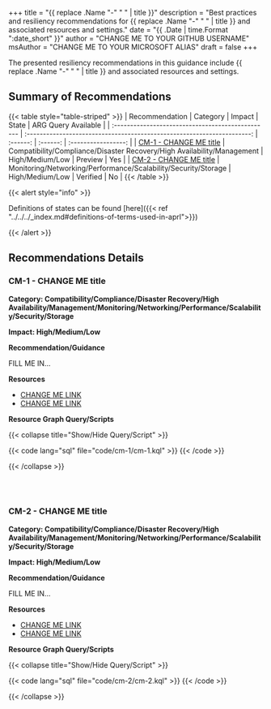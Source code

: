 +++
title = "{{ replace .Name "-" " " | title }}"
description = "Best practices and resiliency recommendations for {{ replace .Name "-" " " | title }} and associated resources and settings."
date = "{{ .Date | time.Format ":date_short" }}"
author = "CHANGE ME TO YOUR GITHUB USERNAME"
msAuthor = "CHANGE ME TO YOUR MICROSOFT ALIAS"
draft = false
+++

The presented resiliency recommendations in this guidance include {{ replace .Name "-" " " | title }} and associated resources and settings.

## Summary of Recommendations

{{< table style="table-striped" >}}
| Recommendation                                    |  Category                                                               |  Impact         |  State   | ARG Query Available |
| :------------------------------------------------ | :---------------------------------------------------------------------: | :------:        | :------: | :-----------------: |
| [CM-1 - CHANGE ME title](#cm-1---change-me-title) | Compatibility/Compliance/Disaster Recovery/High Availability/Management | High/Medium/Low | Preview  |         Yes         |
| [CM-2 - CHANGE ME title](#cm-2---change-me-title) | Monitoring/Networking/Performance/Scalability/Security/Storage          | High/Medium/Low | Verified |         No          |
{{< /table >}}

{{< alert style="info" >}}

Definitions of states can be found [here]({{< ref "../../../_index.md#definitions-of-terms-used-in-aprl">}})

{{< /alert >}}

## Recommendations Details

### CM-1 - CHANGE ME title

**Category: Compatibility/Compliance/Disaster Recovery/High Availability/Management/Monitoring/Networking/Performance/Scalability/Security/Storage**

**Impact: High/Medium/Low**

**Recommendation/Guidance**

FILL ME IN...

**Resources**

- [CHANGE ME LINK](https://aka.ms)
- [CHANGE ME LINK](https://aka.ms)

**Resource Graph Query/Scripts**

{{< collapse title="Show/Hide Query/Script" >}}

{{< code lang="sql" file="code/cm-1/cm-1.kql" >}} {{< /code >}}

{{< /collapse >}}

<br><br>

### CM-2 - CHANGE ME title

**Category: Compatibility/Compliance/Disaster Recovery/High Availability/Management/Monitoring/Networking/Performance/Scalability/Security/Storage**

**Impact: High/Medium/Low**

**Recommendation/Guidance**

FILL ME IN...

**Resources**

- [CHANGE ME LINK](https://aka.ms)
- [CHANGE ME LINK](https://aka.ms)

**Resource Graph Query/Scripts**

{{< collapse title="Show/Hide Query/Script" >}}

{{< code lang="sql" file="code/cm-2/cm-2.kql" >}} {{< /code >}}

{{< /collapse >}}

<br><br>
